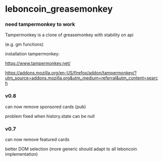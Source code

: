 # leboncoin_greasemonkey



### need tampermonkey to work

Tampermonkey is a clone of greasemonkey with stability on api

(e.g. gm functions)



installation tampermonkey:

https://www.tampermonkey.net/

https://addons.mozilla.org/en-US/firefox/addon/tampermonkey/?utm_source=addons.mozilla.org&utm_medium=referral&utm_content=search



### v0.8

can now remove sponsored cards (pub) 

problem fixed when history.state can be null



### v0.7

can now remove featured cards 

better DOM selection (more generic should adapt to all leboncoin implementation)



